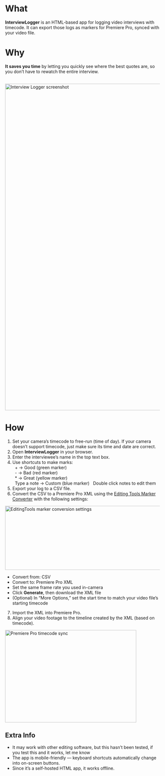 <h1>What</h1>
<p><b>InterviewLogger</b> is an HTML-based app for logging video interviews with timecode. It can export those logs as markers for Premiere Pro, synced with your video file.</p>

<h1>Why</h1>
<p><b>It saves you time</b> by letting you quickly see where the best quotes are, so you don’t have to rewatch the entire interview.</p>

<br>

<img width="1911" height="1060" alt="Interview Logger screenshot" src="https://github.com/user-attachments/assets/0c0f4b3f-290c-4c17-9063-d622a4c95ac6" />

<h1>How</h1> 
<ol>
  <li>Set your camera’s timecode to free-run (time of day). If your camera doesn’t support timecode, just make sure its time and date are correct.</li>
  <li>Open <b>InterviewLogger</b> in your browser.</li>
  <li>Enter the interviewee’s name in the top text box.</li>
  <li>Use shortcuts to make marks:<br>
    &nbsp;&nbsp;+ → Good (green marker)<br>
    &nbsp;&nbsp;- → Bad (red marker)<br>
    &nbsp;&nbsp;* → Great (yellow marker)<br>
    &nbsp;&nbsp;Type a note → Custom (blue marker)
    &nbsp;&nbsp;Double click notes to edit them
  </li>
  <li>Export your log to a CSV file.</li>
  <li>Convert the CSV to a Premiere Pro XML using the <a href="https://editingtools.io/marker/" target="_blank">Editing Tools Marker Converter</a> with the following settings:</li>
</ol>

<img width="704" height="208" alt="EditingTools marker conversion settings" src="https://github.com/user-attachments/assets/6d410bb2-4f81-4f35-9a56-0f82ae26b7b6" />

<ul>
  <li>Convert from: CSV</li>
  <li>Convert to: Premiere Pro XML</li>
  <li>Set the same frame rate you used in-camera</li>
  <li>Click <b>Generate</b>, then download the XML file</li>
  <li>(Optional) In “More Options,” set the start time to match your video file’s starting timecode</li>
</ul>

<ol start="7">
  <li>Import the XML into Premiere Pro.</li>
  <li>Align your video footage to the timeline created by the XML (based on timecode).</li>
</ol>

<img width="427" height="300" alt="Premiere Pro timecode sync" src="https://github.com/user-attachments/assets/c0757f4b-5a54-410b-9007-8c0751ec6b89" />
<h2>Extra Info</h2>
<ul>
  <li>It may work with other editing software, but this hasn’t been tested, if you test this and it works, let me know</li>
  <li>The app is mobile-friendly — keyboard shortcuts automatically change into on-screen buttons.</li>
  <li>Since it’s a self-hosted HTML app, it works offline.</li>
</ul>
